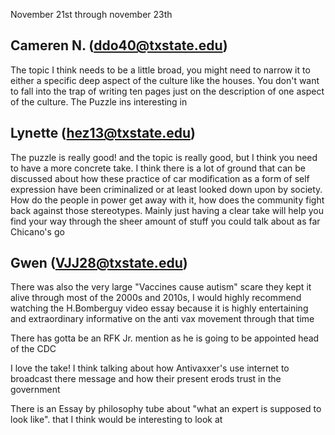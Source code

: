 November 21st through november 23th 

## Cameren N. (ddo40@txstate.edu)
The topic I think needs to be a little broad, you might need to narrow it to either a specific deep aspect of the culture like the houses. You don't want to fall into the trap of writing ten pages just on the description of one aspect of the culture.
The Puzzle ins interesting in 

## Lynette (hez13@txstate.edu)
The puzzle is really good! and the topic is really good, but I think you need to have a more concrete take. I think there is a lot of ground that can be discussed about how these practice of car modification as a form of self expression have been criminalized or at least looked down upon by society. How do the people in power get away with it, how does the community fight back against those stereotypes. Mainly just having a clear take will help you find your way through the sheer amount of stuff you could talk about as far Chicano's go 

## Gwen (VJJ28@txstate.edu)
There was also the very large "Vaccines cause autism" scare they kept it alive through most of the 2000s and 2010s, I would highly recommend watching the  H.Bomberguy video essay because it is highly entertaining and extraordinary informative on the anti vax movement through that time

There has gotta be an RFK Jr. mention as he is going to be appointed head of the CDC

I love the take! I think talking about how Antivaxxer's use internet to broadcast there message and how their present erods trust in the government

There is an Essay by philosophy tube about "what an expert is supposed to look like". that I think would be interesting to look at 